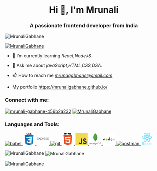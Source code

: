 <!-- <h1 align="center">Hi 👋, I'm Mrunali Gabhane</h1>
<h3 align="center">A passionate Full Stack Developer from India</h3>

<p align="left"> <img src="https://komarev.com/ghpvc/?username=mrunaligabhane&label=Profile%20views&color=0e75b6&style=for-the-badge" alt="mrunaligabhane" /> </p>

<p align="left"> <a href="https://github.com/ryo-ma/github-profile-trophy"><img src="https://github-profile-trophy.vercel.app/?username=mrunaligabhane" alt="mrunaligabhane" /></a> </p>

- 🌱 I’m currently learning *React, Redux, MongoDB, etc*


- <img width="15px" src="https://cdn-icons-png.flaticon.com/512/534/534621.png" alt="Terminal Icon" /> I’m currently learning 🧑‍💻 *Full Stack Web-Development*

- <img width="15px" src="https://avatars.githubusercontent.com/u/61222534?s=200&v=4" alt="Masai Icon" /> I’m a Student at <a href="https://www.linkedin.com/school/masai-school/">*Masai*</a>

- <img width="15px" src="https://cdn-icons-png.flaticon.com/512/3536/3536505.png" alt="Linkedin Icon" /> Join Me On Linkedin <a href="https://linkedin.com/in/mrunali-gabhane-456b2a232/">*Mrunali*</a>

- <img width="13px" src="https://cdn-icons-png.flaticon.com/512/5968/5968534.png" alt="Gmail Icon" /> How to reach me *mrunagabhane@gmail.com*
 
- <img width="15px" src="https://cdn-icons-png.flaticon.com/512/2195/2195529.png" alt="Terminal Icon" > Know about my experiencest 📄 **<a href="https://drive.google.com/file/d/1NoymNKYhExbh215o9-TVQ2v0_vFBJVre/view?usp=share_link" target="blank">Resume</a>**</img>
- <img width="15px" src="https://cdn-icons-png.flaticon.com/512/534/534621.png" alt="Terminal Icon" /> All of my projects are available at 🧑‍💻 *https://MrunaliGabhane.github.io/*

<h3 align="left">Connect with me:</h3>
<p align="left">
<a href="https://linkedin.com/in/mrunali-gabhane-456b2a232" target="blank"><img align="center" src="https://raw.githubusercontent.com/rahuldkjain/github-profile-readme-generator/master/src/images/icons/Social/linked-in-alt.svg" alt="mrunali-gabhane-456b2a232" height="30" width="40" /></a>
<a href="https://codesandbox.com/mrunaligabhane" target="blank"><img align="center" src="https://raw.githubusercontent.com/rahuldkjain/github-profile-readme-generator/master/src/images/icons/Social/codesandbox.svg" alt="mrunaligabhane" height="30" width="40" /></a>
<a href="https://instagram.com/mrunali_gabhane" target="blank"><img align="center" src="https://raw.githubusercontent.com/rahuldkjain/github-profile-readme-generator/master/src/images/icons/Social/instagram.svg" alt="mrunali_gabhane" height="30" width="40" /></a>
</p>

<h3 align="left">Languages and Tools:</h3>
<p align="left"> <a href="https://babeljs.io/" target="_blank" rel="noreferrer"> <img src="https://www.vectorlogo.zone/logos/babeljs/babeljs-icon.svg" alt="babel" width="40" height="40"/> </a> <a href="https://getbootstrap.com" target="_blank" rel="noreferrer"> <img src="https://raw.githubusercontent.com/devicons/devicon/master/icons/bootstrap/bootstrap-plain-wordmark.svg" alt="bootstrap" width="40" height="40"/> </a> <a href="https://www.w3schools.com/css/" target="_blank" rel="noreferrer"> <img src="https://raw.githubusercontent.com/devicons/devicon/master/icons/css3/css3-original-wordmark.svg" alt="css3" width="40" height="40"/> </a> <a href="https://expressjs.com" target="_blank" rel="noreferrer"> <img src="https://raw.githubusercontent.com/devicons/devicon/master/icons/express/express-original-wordmark.svg" alt="express" width="40" height="40"/> </a> <a href="https://git-scm.com/" target="_blank" rel="noreferrer"> <img src="https://www.vectorlogo.zone/logos/git-scm/git-scm-icon.svg" alt="git" width="40" height="40"/> </a> <a href="https://www.w3.org/html/" target="_blank" rel="noreferrer"> <img src="https://raw.githubusercontent.com/devicons/devicon/master/icons/html5/html5-original-wordmark.svg" alt="html5" width="40" height="40"/> </a> <a href="https://developer.mozilla.org/en-US/docs/Web/JavaScript" target="_blank" rel="noreferrer"> <img src="https://raw.githubusercontent.com/devicons/devicon/master/icons/javascript/javascript-original.svg" alt="javascript" width="40" height="40"/> </a> <a href="https://www.mongodb.com/" target="_blank" rel="noreferrer"> <img src="https://raw.githubusercontent.com/devicons/devicon/master/icons/mongodb/mongodb-original-wordmark.svg" alt="mongodb" width="40" height="40"/> </a> <a href="https://nextjs.org/" target="_blank" rel="noreferrer"> <img src="https://cdn.worldvectorlogo.com/logos/nextjs-2.svg" alt="nextjs" width="40" height="40"/> </a> <a href="https://nodejs.org" target="_blank" rel="noreferrer"> <img src="https://raw.githubusercontent.com/devicons/devicon/master/icons/nodejs/nodejs-original-wordmark.svg" alt="nodejs" width="40" height="40"/> </a> <a href="https://postman.com" target="_blank" rel="noreferrer"> <img src="https://www.vectorlogo.zone/logos/getpostman/getpostman-icon.svg" alt="postman" width="40" height="40"/> </a> <a href="https://reactjs.org/" target="_blank" rel="noreferrer"> <img src="https://raw.githubusercontent.com/devicons/devicon/master/icons/react/react-original-wordmark.svg" alt="react" width="40" height="40"/> </a> <a href="https://redux.js.org" target="_blank" rel="noreferrer"> <img src="https://raw.githubusercontent.com/devicons/devicon/master/icons/redux/redux-original.svg" alt="redux" width="40" height="40"/> </a> <a href="https://www.typescriptlang.org/" target="_blank" rel="noreferrer"> <img src="https://raw.githubusercontent.com/devicons/devicon/master/icons/typescript/typescript-original.svg" alt="typescript" width="40" height="40"/> </a> </p>


<div align="center">
 
 [![GitHub Streak](https://streak-stats.demolab.com?user=MrunaliGabhane&hide_border=true)](https://git.io/streak-stats)
 
  <a href="#">
  <img align="right" src="https://github-readme-stats.vercel.app/api?username=mrunaligabhane&show_icons=true&locale=en&bg_color=4C3575&title_color=F85D7F&hide_border=true&icon_color=F8D86" alt="github-readme-streak-stats" alt="MrunaliGabhane" />
  </a>
</div>

<p align="center">
<a href="https://github.com/MrunaliGabhane/github-readme-stats"><img align="center" src="https://github-readme-stats.vercel.app/api/top-langs/?username=MrunaliGabhane&layout=compact&theme=react&bg_color=1F222E&title_color=F85D7F&hide_border=true&icon_color=F8D866&show_icons=true" alt="github-readme-streak-stats"/>

</p> -->
 
 

 
 
 <h1 align="center">Hi 👋, I'm Mrunali</h1>
<h3 align="center">A passionate frontend developer from India</h3>

<p align="left"> <img src="https://komarev.com/ghpvc/?username=MrunaliGabhane&label=Profile%20views&color=0e75b6&style=flat" alt="MrunaliGabhane" /> </p>

<p align="left"> <a href="https://github.com/ryo-ma/github-profile-trophy"><img src="https://github-profile-trophy.vercel.app/?username=MrunaliGabhane" alt="MrunaliGabhane" /></a> </p>

- 🌱 I’m currently learning *React,NodeJS*

- 💬 Ask me about *javaScript,HTML,CSS,DSA.*

- 📫 How to reach me *mrunagabhane@gmail.com*


- My portfolio  https://mrunaligabhane.github.io/
<h3 align="left">Connect with me:</h3>
<p align="left">
<a href="https://www.linkedin.com/in/mrunali-gabhane-456b2a232" target="blank"><img align="center" src="https://raw.githubusercontent.com/rahuldkjain/github-profile-readme-generator/master/src/images/icons/Social/linked-in-alt.svg" alt="mrunali-gabhane-456b2a232" height="30" width="40" /></a>
<a href="https://codesandbox.io/u/MrunaliGabhane" target="blank"><img align="center" src="https://raw.githubusercontent.com/rahuldkjain/github-profile-readme-generator/master/src/images/icons/Social/codesandbox.svg" alt="MrunaliGabhane" height="30" width="40" /></a>
</p>

<h3 align="left">Languages and Tools:</h3>
<p align="left"> 
    <a href="https://babeljs.io/" target="_blank" rel="noreferrer"> <img src="https://www.vectorlogo.zone/logos/babeljs/babeljs-icon.svg" alt="babel" width="40" height="40"/> </a> 
    <a href="https://www.w3schools.com/css/" target="_blank" rel="noreferrer"> <img src="https://raw.githubusercontent.com/devicons/devicon/master/icons/css3/css3-original-wordmark.svg" alt="css3" width="40" height="40"/> </a> 
    <a href="https://expressjs.com" target="_blank" rel="noreferrer"> <img src="https://raw.githubusercontent.com/devicons/devicon/master/icons/express/express-original-wordmark.svg" alt="express" width="40" height="40"/> </a> 
    <a href="https://git-scm.com/" target="_blank" rel="noreferrer"> <img src="https://www.vectorlogo.zone/logos/git-scm/git-scm-icon.svg" alt="git" width="40" height="40"/> </a> 
    <a href="https://www.w3.org/html/" target="_blank" rel="noreferrer"> <img src="https://raw.githubusercontent.com/devicons/devicon/master/icons/html5/html5-original-wordmark.svg" alt="html5" width="40" height="40"/> </a> 
    <a href="https://developer.mozilla.org/en-US/docs/Web/JavaScript" target="_blank" rel="noreferrer"> <img src="https://raw.githubusercontent.com/devicons/devicon/master/icons/javascript/javascript-original.svg" alt="javascript" width="40" height="40"/> </a> 
    <a href="https://www.mongodb.com/" target="_blank" rel="noreferrer"> <img src="https://raw.githubusercontent.com/devicons/devicon/master/icons/mongodb/mongodb-original-wordmark.svg" alt="mongodb" width="40" height="40"/> </a> 
    <a href="https://nodejs.org" target="_blank" rel="noreferrer"> <img src="https://raw.githubusercontent.com/devicons/devicon/master/icons/nodejs/nodejs-original-wordmark.svg" alt="nodejs" width="40" height="40"/> </a> 
    <a href="https://postman.com" target="_blank" rel="noreferrer"> <img src="https://www.vectorlogo.zone/logos/getpostman/getpostman-icon.svg" alt="postman" width="40" height="40"/> </a> 
    <a href="https://reactjs.org/" target="_blank" rel="noreferrer"> <img src="https://raw.githubusercontent.com/devicons/devicon/master/icons/react/react-original-wordmark.svg" alt="react" width="40" height="40"/> </a> 
<!--     <a href="https://sass-lang.com" target="_blank" rel="noreferrer"> <img src="https://raw.githubusercontent.com/devicons/devicon/master/icons/sass/sass-original.svg" alt="sass" width="40" height="40"/> </a> </p> -->

<p><img align="left" src="https://github-readme-stats.vercel.app/api/top-langs?username=MrunaliGabhane&show_icons=true&locale=en&layout=compact" alt="MrunaliGabhane" /></p>

<p>&nbsp;<img align="center" src="https://github-readme-stats.vercel.app/api?username=MrunaliGabhane&show_icons=true&locale=en" alt="MrunaliGabhane" /></p>

<p><img align="center" src="https://github-readme-streak-stats.herokuapp.com/?user=MrunaliGabhane&" alt="MrunaliGabhane" /></p>

